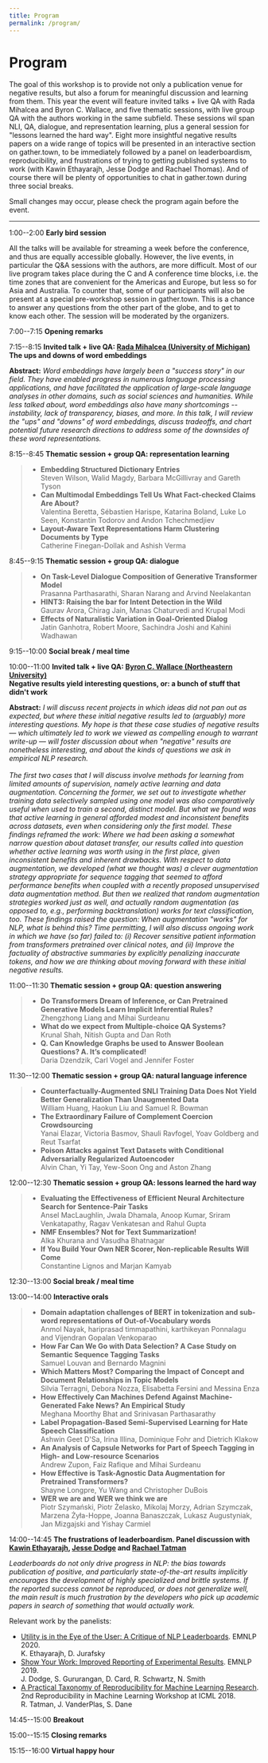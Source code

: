 ```yaml
---
title: Program
permalink: /program/
---
```


# <span class="time">Program</span>

The goal of this workshop is to provide not only a publication venue for negative results, but also a forum for meaningful discussion and learning from them. This year the event will feature invited talks + live QA with Rada Mihalcea and Byron C. Wallace, and five thematic sessions, with live group QA with the authors working in the same subfield. These sessions wil span NLI, QA, dialogue, and representation learning, plus a general session for "lessons learned the hard way". Eight more insightful negative results papers on a wide range of topics will be presented in an interactive section on gather.town, to be immediately followed by a panel on leaderboardism, reproducibility, and frustrations of trying to getting published systems to work (with Kawin Ethayarajh, Jesse Dodge and Rachael Thomas). And of course there will be plenty of opportunities to chat in gather.town during three social breaks. 

Small changes may occur, please check the program again before the event.

*************

<span class="time">1:00--2:00</span> **Early bird session**

All the talks will be available for streaming a week before the conference, and thus are equally accessible globally. However, the live events, in particular the Q&A sessions with the authors, are more difficult. Most of our live program takes place during the C and A conference time blocks, i.e. the time zones that are convenient for the Americas and Europe, but less so for Asia and Australia. To counter that, some of our participants will also be present at a special pre-workshop session in gather.town. This is a chance to answer any questions from the other part of the globe, and to get to know each other. The session will be moderated by the organizers.

<span class="time">7:00--7:15</span> **Opening remarks**

<span class="time">7:15--8:15</span> **Invited talk + live QA: [Rada Mihalcea (University of Michigan)](https://web.eecs.umich.edu/~mihalcea/)** <br/>
           **The ups and downs of word embeddings**

**Abstract:** *Word embeddings have largely been a "success story" in our field. They have enabled progress in numerous language processing applications, and have facilitated the application of large-scale language analyses in other domains, such as social sciences and humanities.  While less talked about, word embeddings also have many shortcomings -- instability, lack of transparency, biases, and more. In this talk, I will review the "ups" and "downs" of word embeddings, discuss  tradeoffs, and chart potential future research directions to address some of the downsides of these word representations.*
           
<span class="time">8:15--8:45</span> **Thematic session + group QA: representation learning**

> - **Embedding Structured Dictionary Entries**<br/>
Steven Wilson, Walid Magdy, Barbara McGillivray and Gareth Tyson
> - **Can Multimodal Embeddings Tell Us What Fact-checked Claims Are About?**<br/>
Valentina Beretta, Sébastien Harispe, Katarina Boland, Luke Lo Seen, Konstantin Todorov and Andon Tchechmedjiev
> - **Layout-Aware Text Representations Harm Clustering Documents by Type**<br/>
Catherine Finegan-Dollak and Ashish Verma

<span class="time">8:45--9:15</span> **Thematic session + group QA: dialogue** 

> - **On Task-Level Dialogue Composition of Generative Transformer Model**<br/>
Prasanna Parthasarathi, Sharan Narang and Arvind Neelakantan
> - **HINT3: Raising the bar for Intent Detection in the Wild**<br/>
Gaurav Arora, Chirag Jain, Manas Chaturvedi and Krupal Modi
> - **Effects of Naturalistic Variation in Goal-Oriented Dialog**<br/>
Jatin Ganhotra, Robert Moore, Sachindra Joshi and Kahini Wadhawan

<span class="time">9:15--10:00</span> **Social break / meal time**

<span class="time">10:00--11:00</span> **Invited talk + live QA: [Byron C. Wallace (Northeastern University)](http://www.byronwallace.com/)** <br/>
             **Negative results yield interesting questions, or: a bunch of stuff that didn't work**

**Abstract:** *I will discuss recent projects in which ideas did not pan out as expected, but where these initial negative results led to (arguably) more interesting questions. My hope is that these case studies of negative results — which ultimately led to work we viewed as compelling enough to warrant write-up — will foster discussion about when "negative" results are nonetheless interesting, and about the kinds of questions we ask in empirical NLP research.* <br/><br/>
*The first two cases that I will discuss involve methods for learning from limited amounts of supervision, namely active learning and data augmentation. Concerning the former, we set out to investigate whether training data selectively sampled using one model was also comparatively useful when used to train a second, distinct model. But what we found was that active learning in general afforded modest and inconsistent benefits across datasets, even when considering only the first model. These findings reframed the work: Where we had been asking a somewhat narrow question about dataset transfer, our results called into question whether active learning was worth using in the first place, given inconsistent benefits and inherent drawbacks. With respect to data augmentation, we developed (what we thought was) a clever augmentation strategy appropriate for sequence tagging that seemed to afford performance benefits when coupled with a recently proposed unsupervised data augmentation method. But then we realized that random augmentation strategies worked just as well, and actually random augmentation (as opposed to, e.g., performing backtranslation) works for text classification, too. These findings raised the question: When augmentation "works" for NLP, what is behind this? Time permitting, I will also discuss ongoing work in which we have (so far) failed to: (i) Recover sensitive patient information from transformers pretrained over clinical notes, and (ii) Improve the factuality of abstractive summaries by explicitly penalizing inaccurate tokens, and how we are thinking about moving forward with these initial negative results.*

<span class="time">11:00--11:30</span> **Thematic session + group QA: question answering**

>  - **Do Transformers Dream of Inference, or Can Pretrained Generative Models Learn Implicit Inferential Rules?**<br/>
Zhengzhong Liang and Mihai Surdeanu
> - **What do we expect from Multiple-choice QA Systems?**<br/>
Krunal Shah, Nitish Gupta and Dan Roth
> - **Q. Can Knowledge Graphs be used to Answer Boolean Questions? A. It’s complicated!**<br/>
Daria Dzendzik, Carl Vogel and Jennifer Foster

<span class="time">11:30--12:00</span> **Thematic session + group QA: natural language inference**
>  - **Counterfactually-Augmented SNLI Training Data Does Not Yield Better Generalization Than Unaugmented Data**<br/>
William Huang, Haokun Liu and Samuel R. Bowman
> - **The Extraordinary Failure of Complement Coercion Crowdsourcing** <br/>
Yanai Elazar, Victoria Basmov, Shauli Ravfogel, Yoav Goldberg and Reut Tsarfat
> - **Poison Attacks against Text Datasets with Conditional Adversarially Regularized Autoencoder**<br/>
Alvin Chan, Yi Tay, Yew-Soon Ong and Aston Zhang
>
<span class="time">12:00--12:30</span> **Thematic session + group QA: lessons learned the hard way**
 
> - **Evaluating the Effectiveness of Efficient Neural Architecture Search for Sentence-Pair Tasks**<br/>
Ansel MacLaughlin, Jwala Dhamala, Anoop Kumar, Sriram Venkatapathy, Ragav Venkatesan and Rahul Gupta
> - **NMF Ensembles? Not for Text Summarization!**<br/>
Alka Khurana and Vasudha Bhatnagar
> - **If You Build Your Own NER Scorer, Non-replicable Results Will Come**<br/>
Constantine Lignos and Marjan Kamyab

<span class="time">12:30--13:00</span> **Social break / meal time**

<span class="time">13:00--14:00</span> **Interactive orals**

> - **Domain adaptation challenges of BERT in tokenization and sub-word representations of Out-of-Vocabulary words** <br/>
Anmol Nayak, hariprasad timmapathini, karthikeyan Ponnalagu and Vijendran Gopalan Venkoparao
> - **How Far Can We Go with Data Selection? A Case Study on Semantic Sequence Tagging Tasks** <br/>
Samuel Louvan and Bernardo Magnini 
> - **Which Matters Most? Comparing the Impact of Concept and Document Relationships in Topic Models** <br/>
Silvia Terragni, Debora Nozza, Elisabetta Fersini and Messina Enza
> - **How Effectively Can Machines Defend Against Machine-Generated Fake News? An Empirical Study** <br/>
Meghana Moorthy Bhat and Srinivasan Parthasarathy
> - **Label Propagation-Based Semi-Supervised Learning for Hate Speech Classification** <br/>
Ashwin Geet D'Sa, Irina Illina, Dominique Fohr and Dietrich Klakow
> - **An Analysis of Capsule Networks for Part of Speech Tagging in High- and Low-resource Scenarios** <br/>
Andrew Zupon, Faiz Rafique and Mihai Surdeanu
> - **How Effective is Task-Agnostic Data Augmentation for Pretrained Transformers?** <br/>
Shayne Longpre, Yu Wang and Christopher DuBois
> - **WER we are and WER we think we are** <br/>
Piotr Szymański, Piotr Żelasko, Mikolaj Morzy, Adrian Szymczak, Marzena Żyła-Hoppe, Joanna Banaszczak, Lukasz Augustyniak, Jan Mizgajski and Yishay Carmiel

<span class="time">14:00--14:45</span> **The frustrations of leaderboardism. Panel discussion with [Kawin Ethayarajh](https://kawine.github.io/), [Jesse Dodge](http://www.cs.cmu.edu/~jessed/) and [Rachael Tatman](http://www.rctatman.com/)**

*Leaderboards do not only drive progress in NLP: the bias towards publication of positive, and particularly state-of-the-art results implicitly encourages the development of highly specialized and brittle systems. If the reported success cannot be reproduced, or does not generalize well, the main result is much frustration by the developers who pick up academic papers in search of something that would actually work.*

Relevant work by the panelists:

* [Utility is in the Eye of the User: A Critique of NLP Leaderboards](https://arxiv.org/abs/2009.13888). EMNLP 2020. <br/>
K. Ethayarajh, D. Jurafsky
* [Show Your Work: Improved Reporting of Experimental Results](https://www.aclweb.org/anthology/D19-1224/). EMNLP 2019. <br/> 
J. Dodge, S. Gururangan, D. Card, R. Schwartz, N. Smith
* [A Practical Taxonomy of Reproducibility for Machine Learning Research](https://openreview.net/pdf?id=B1eYYK5QgX). 2nd Reproducibility in Machine Learning Workshop at ICML 2018.<br/>
R. Tatman, J. VanderPlas, S. Dane

<span class="time">14:45--15:00</span> **Breakout**

<span class="time">15:00--15:15</span> **Closing remarks**

<span class="time">15:15--16:00</span> **Virtual happy hour**


